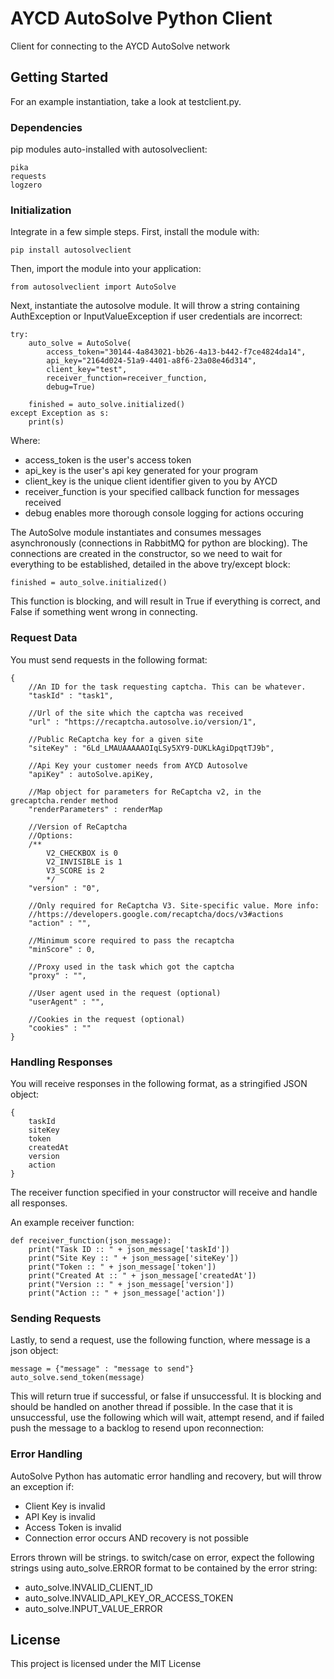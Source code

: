 # AYCD AutoSolve Python Client

Client for connecting to the AYCD AutoSolve network

## Getting Started

For an example instantiation, take a look at testclient.py.

### Dependencies

pip modules auto-installed with autosolveclient:

```
pika
requests
logzero
```

### Initialization

Integrate in a few simple steps. First, install the module with:

```
pip install autosolveclient
```

Then, import the module into your application:
```
from autosolveclient import AutoSolve
```

Next, instantiate the autosolve module. It will throw a string containing 
AuthException or InputValueException if user credentials are incorrect:

```
try:
    auto_solve = AutoSolve(
        access_token="30144-4a843021-bb26-4a13-b442-f7ce4824da14",
        api_key="2164d024-51a9-4401-a8f6-23a08e46d314",
        client_key="test",
        receiver_function=receiver_function,
        debug=True)

    finished = auto_solve.initialized()
except Exception as s:
    print(s)
```

Where:
- access_token is the user's access token
- api_key is the user's api key generated for your program
- client_key is the unique client identifier given to you by AYCD
- receiver_function is your specified callback function for messages received
- debug enables more thorough console logging for actions occuring

The AutoSolve module instantiates and consumes messages asynchronously 
(connections in RabbitMQ for python are blocking). 
The connections are created in the constructor, so we need to wait for everything to be established,
detailed in the above try/except block:

```
finished = auto_solve.initialized()
```

This function is blocking, and will result in True if everything is correct,
 and False if something went wrong in connecting.

### Request Data

You must send requests in the following format:

```
{
    //An ID for the task requesting captcha. This can be whatever.
    "taskId" : "task1", 

    //Url of the site which the captcha was received
    "url" : "https://recaptcha.autosolve.io/version/1", 

    //Public ReCaptcha key for a given site
    "siteKey" : "6Ld_LMAUAAAAAOIqLSy5XY9-DUKLkAgiDpqtTJ9b", 

    //Api Key your customer needs from AYCD Autosolve
    "apiKey" : autoSolve.apiKey, 

    //Map object for parameters for ReCaptcha v2, in the grecaptcha.render method
    "renderParameters" : renderMap

    //Version of ReCaptcha
    //Options:
    /**
        V2_CHECKBOX is 0
        V2_INVISIBLE is 1
        V3_SCORE is 2
        */
    "version" : "0", 

    //Only required for ReCaptcha V3. Site-specific value. More info:
    //https://developers.google.com/recaptcha/docs/v3#actions
    "action" : "", 

    //Minimum score required to pass the recaptcha
    "minScore" : 0, 

    //Proxy used in the task which got the captcha
    "proxy" : "", 

    //User agent used in the request (optional)
    "userAgent" : "",

    //Cookies in the request (optional)
    "cookies" : ""
}
```

### Handling Responses

You will receive responses in the following format, as a stringified JSON object:

```
{
    taskId
    siteKey
    token
    createdAt
    version
    action
}

```

The receiver function specified in your constructor will receive and handle all responses.

An example receiver function: 

```
def receiver_function(json_message):
    print("Task ID :: " + json_message['taskId'])
    print("Site Key :: " + json_message['siteKey'])
    print("Token :: " + json_message['token'])
    print("Created At :: " + json_message['createdAt'])
    print("Version :: " + json_message['version'])
    print("Action :: " + json_message['action'])
```


### Sending Requests

Lastly, to send a request, use the following function, where message is a json object:

```  
message = {"message" : "message to send"}
auto_solve.send_token(message)
```

This will return true if successful, or false if unsuccessful. It is blocking and should be handled
on another thread if possible. In the case that it is unsuccessful, use the following which will
wait, attempt resend, and if failed push the message to a backlog to resend upon reconnection:

### Error Handling

AutoSolve Python has automatic error handling and recovery, but will throw an exception if:

- Client Key is invalid
- API Key is invalid
- Access Token is invalid
- Connection error occurs AND recovery is not possible

Errors thrown will be strings. to switch/case on error, expect the following strings using
auto_solve.ERROR format to be contained by the error string:

- auto_solve.INVALID_CLIENT_ID
- auto_solve.INVALID_API_KEY_OR_ACCESS_TOKEN
- auto_solve.INPUT_VALUE_ERROR

## License

This project is licensed under the MIT License
